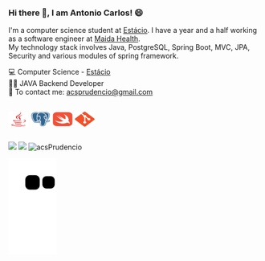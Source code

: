 ### Hi there 👋, I am Antonio Carlos! 😄 
I'm a computer science student at [Estácio](https://estacio.br/). I have a year and a half working as a software engineer at [Maida Health](https://maida.health/).   
My technology stack involves Java, PostgreSQL, Spring Boot, MVC, JPA, Security and various modules of spring framework.

💻 Computer Science - [Estácio](https://estacio.br/)  
👨‍💻 JAVA Backend Developer  
📧 To contact me: acsprudencio@gmail.com  


<div style="display: inline_block"><br>
 <img align="center" alt="Image-Java" height="30" width="40" src="https://raw.githubusercontent.com/devicons/devicon/master/icons/java/java-plain.svg">
  <img align="center" alt="Image-MySQL" height="30" width="40" src="https://raw.githubusercontent.com/devicons/devicon/master/icons/postgresql/postgresql-plain.svg">
  <img align="center" alt="Image-Swift" height="30" width="40" src="https://github.com/devicons/devicon/blob/master/icons/swift/swift-original.svg">
  <img align="center" alt="Image-Git" height="30" width="40" src="https://raw.githubusercontent.com/devicons/devicon/master/icons/git/git-plain.svg">
</div>
  
   ##
  <div>
     <a href = "mailto:acsprudencio@gmail.com"><img src="https://img.shields.io/badge/Gmail-D14836?style=for-the-badge&logo=gmail&logoColor=white" target="_blank"></a>
     <a href="https://www.linkedin.com/in/acsprudencio" target="_blank"><img src="https://img.shields.io/badge/-LinkedIn-%230077B5?style=for-the-badge&logo=linkedin&logoColor=white" target="_blank"></a> 
     <img height="30" src="https://komarev.com/ghpvc/?username=acsPrudencio&color=green" alt="acsPrudencio"/>
   
    
     
   ![Snake animation](https://github.com/acsPrudencio/acsPrudencio/blob/output/github-contribution-grid-snake.svg)
  </div>
    


